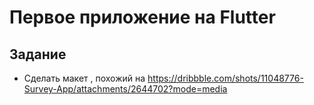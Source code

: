 # Первое приложение на Flutter 
## Задание 
 - Сделать макет , похожий на https://dribbble.com/shots/11048776-Survey-App/attachments/2644702?mode=media
